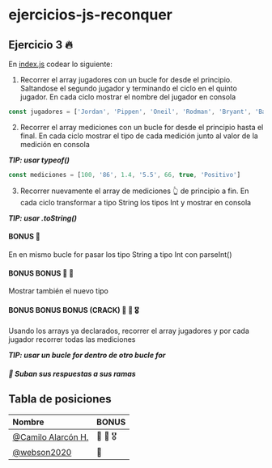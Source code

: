 # ejercicios-js-reconquer

## Ejercicio 3 🔥

En [index.js](index.js) codear lo siguiente:

1. Recorrer el array jugadores con un bucle for desde el principio. Saltandose el segundo jugador y terminando el ciclo en el quinto jugador. En cada ciclo mostrar el nombre del jugador en consola
```javascript
const jugadores = ['Jordan', 'Pippen', 'Oneil', 'Rodman', 'Bryant', 'Barkley']
```

2. Recorrer el array mediciones con un bucle for desde el principio hasta el final. En cada ciclo mostrar el tipo de cada medición junto al valor de la medición en consola

***TIP: usar typeof()***

```javascript
const mediciones = [100, '86', 1.4, '5.5', 66, true, 'Positivo']
```

3. Recorrer nuevamente el array de mediciones 👆 de principio a fin. En cada ciclo transformar a tipo String los tipos Int y mostrar en consola

***TIP: usar .toString()***

#### BONUS 🏅
En en mismo bucle for pasar los tipo String a tipo Int con parseInt()
#### BONUS BONUS 🏅 🏅
Mostrar también el nuevo tipo

#### BONUS BONUS BONUS (CRACK) 🏅 🏅 🎖
Usando los arrays ya declarados, recorrer el array jugadores y por cada jugador recorrer todas las mediciones

***TIP: usar un bucle for dentro de otro bucle for***

##### 🚀  Suban sus respuestas a sus ramas

## Tabla de posiciones

| Nombre | BONUS    |
| :-------- | :------- | 
| [@Camilo Alarcón H.](https://github.com/Camilo-Alarcon) | 🏅 🏅 🎖 | 
| [@webson2020](https://github.com/webson2020) | 🏅 | 
  





